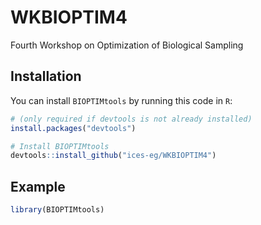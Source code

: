 # WKBIOPTIM4
Fourth Workshop on Optimization of Biological Sampling

## Installation

You can install `BIOPTIMtools` by running this code in `R`:

``` r
# (only required if devtools is not already installed)
install.packages("devtools")

# Install BIOPTIMtools
devtools::install_github("ices-eg/WKBIOPTIM4")
```

## Example

``` r
library(BIOPTIMtools)


```
